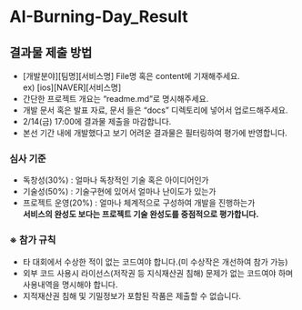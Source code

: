 # AI-Burning-Day_Result<br>

## 결과물 제출 방법<br>
* [개발분야][팀명][서비스명] File명 혹은 content에 기재해주세요. <br>
ex) [ios][NAVER][서비스명]
* 간단한 프로젝트 개요는 “readme.md”로 명시해주세요.<br>
* 개발 문서 혹은 발표 자료, 문서 들은 “docs” 디렉토리에 넣어서 업로드해주세요.<br>
* 2/14(금) 17:00에 결과물 제출을 마감합니다. 
* 본선 기간 내에 개발했다고 보기 어려운 결과물은 필터링하여 평가에 반영합니다. 

### 심사 기준
* 독창성(30%) : 얼마나 독창적인 기술 혹은 아이디어인가 
* 기술성(50%) : 기술구현에 있어서 얼마나 난이도가 있는가 
* 프로젝트 운영(20%) : 얼마나 체계적으로 구성하여 개발을 진행하는가 <br>
**서비스의 완성도 보다는 프로젝트 기술 완성도를 중점적으로 평가합니다.**

### ※ 참가 규칙 
* 타 대회에서 수상한 적이 없는 코드여야 합니다.(미 수상작은 개선하여 참가 가능) 
* 외부 코드 사용시 라이선스(저작권 등 지식재산권 침해) 문제가 없는 코드여야 하며 사용내역을 명시해야 합니다.
* 지적재산권 침해 및 기밀정보가 포함된 작품은 제출할 수 없습니다.
